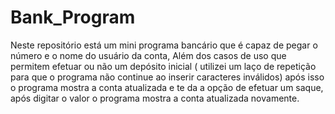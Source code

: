 # Bank_Program

<p> Neste repositório está um mini programa bancário que é capaz de pegar o número e o nome do usuário da conta, Além dos casos de uso que permitem efetuar ou não um depósito inicial ( utilizei um laço de repetição para que o programa não continue ao inserir caracteres inválidos) após isso o programa mostra a conta atualizada e te da a opção de efetuar um saque, após digitar o valor o programa mostra a conta atualizada novamente. </p>


